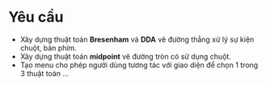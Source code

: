 # Yêu cầu
* Xây dựng thuật toán **Bresenham** và **DDA** vẽ đường thẳng xử lý sự kiện chuột, bàn phím.
* Xây dựng thuật toán **midpoint** vẽ đường tròn có sử dụng chuột.
* Tạo menu cho phép người dùng tương tác với giao diện để chọn 1 trong 3 thuật toán ...
